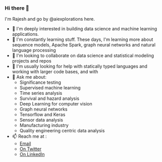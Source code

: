 ### Hi there 👋

I'm Rajesh and go by @aiexplorations here.

* 🔭 I'm deeply interested in building data science and machine learning applications.
* 🌱 I'm constantly learning stuff. These days, I'm learning more about sequence models, Apache Spark, graph neural networks and natural language processing
* 👯 I'm looking to collaborate on data science and statistical modeling projects and repos 
* 🤔 I'm usually looking for help with statically typed languages and working with larger code bases, and with 
* 💬 Ask me about: 
  - Significance testing
  - Supervised machine learning
  - Time series analysis
  - Survival and hazard analysis
  - Deep Learning for computer vision
  - Graph neural networks
  - Tensorflow and Keras
  - Sensor data analysis
  - Manufacturing industry
  - Quality engineering centric data analysis
* 📫 Reach me at :
  - [Email](mailto:rexplorations@gmail.com)
  - [On Twitter](https://twitter.com/aiexplorations)
  - [On LinkedIn](https://linkedin.com/in/rajeshrs)



<!--
**aiexplorations/aiexplorations** is a ✨ _special_ ✨ repository because its `README.md` (this file) appears on your GitHub profile.

Here are some ideas to get you started:

- 🔭 I’m currently working on ...
- 🌱 I’m currently learning ...
- 👯 I’m looking to collaborate on ...
- 🤔 I’m looking for help with ...
- 💬 Ask me about ...
- 📫 How to reach me: ...
- 😄 Pronouns: ...
- ⚡ Fun fact: ...
-->
